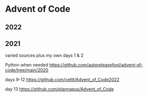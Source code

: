 # Advent of Code

## 2022

## 2021 
varied sources plus my own days 1 & 2

Python when needed
https://github.com/autoreleasefool/advent-of-code/tree/main/2020


days 9-12 https://github.com/cettt/Advent_of_Code2022

day 13 https://github.com/plannapus/Advent_of_Code